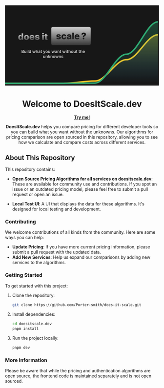 <p align="center">
  <img alt="Does it scale logo with text saying build what you want without the unknowns" src="./.github/assets/preview.png">
</p>

<h1 align="center">
  Welcome to DoesItScale.dev
</h1>

<p align="center">
  <strong><a href="https://doesitscale.dev/">Try me!</a></strong>
</p>

<p align="center">
  <strong>DoesItScale.dev</strong> helps you compare pricing for different developer tools so you can build what you want without the unknowns. Our algorithms for pricing comparison are open sourced in this repository, allowing you to see how we calculate and compare costs across different services.
</p>

## About This Repository

This repository contains:

- **Open Source Pricing Algorithms for all services on doesitscale.dev**: These are available for community use and contributions. If you spot an issue or an outdated pricing model, please feel free to submit a pull request or open an issue.

- **Local Test UI**: A UI that displays the data for these algorithms. It's designed for local testing and development.

### Contributing

We welcome contributions of all kinds from the community. Here are some ways you can help:

- **Update Pricing**: If you have more current pricing information, please submit a pull request with the updated data.
- **Add New Services**: Help us expand our comparisons by adding new services to the algorithms.

### Getting Started

To get started with this project:

1. Clone the repository:
   ```bash
   git clone https://github.com/Porter-smith/does-it-scale.git
   ```
2. Install dependencies:
   ```bash
   cd doesitscale.dev
   pnpm install
   ```
3. Run the project locally:
   ```bash
   pnpm dev
   ```

### More Information

Please be aware that while the pricing and authentication algorithms are open source, the frontend code is maintained separately and is not open sourced.
